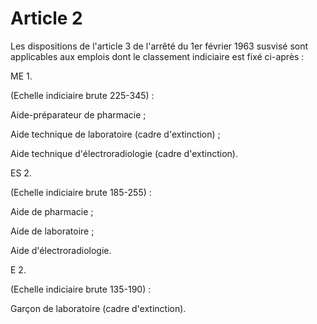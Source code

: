 # Article 2

Les dispositions de l'article 3 de l'arrêté du 1er février 1963 susvisé sont applicables aux emplois dont le classement indiciaire est fixé ci-après :

ME 1.

(Echelle indiciaire brute 225-345) :

Aide-préparateur de pharmacie ;

Aide technique de laboratoire (cadre d'extinction) ;

Aide technique d'électroradiologie (cadre d'extinction).

ES 2.

(Echelle indiciaire brute 185-255) :

Aide de pharmacie ;

Aide de laboratoire ;

Aide d'électroradiologie.

E 2.

(Echelle indiciaire brute 135-190) :

Garçon de laboratoire (cadre d'extinction).
